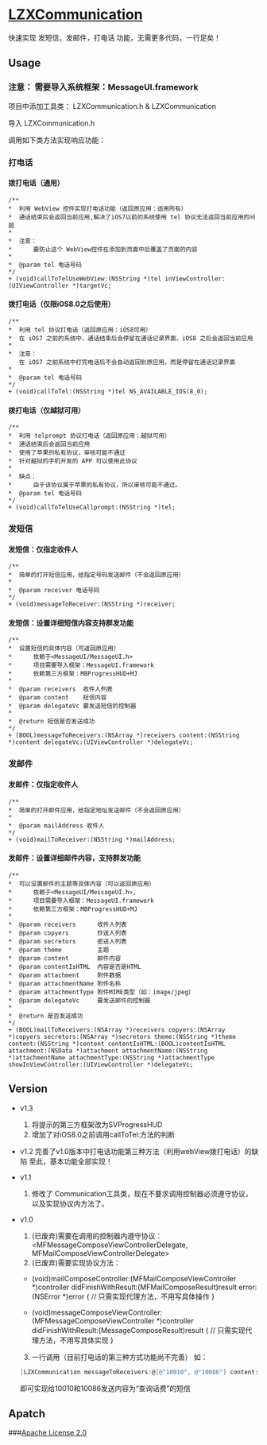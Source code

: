 # [LZXCommunication](https://github.com/SunOddman/LZXCommunication)
快速实现 发短信，发邮件，打电话 功能，无需更多代码，一行足矣！

## Usage

  ### 注意： 需要导入系统框架：MessageUI.framework
  
  项目中添加工具类： LZXCommunication.h & LZXCommunication
  
  导入 LZXCommunication.h

  调用如下类方法实现响应功能：
  
### 打电话

#### 拨打电话（通用）
``` objc
/**
*  利用 WebView 控件实现打电话功能（返回原应用：适用所有）
*  通话结束后会返回当前应用,解决了iOS7以前的系统使用 tel 协议无法返回当前应用的问题
*
*  注意：
*      要防止这个 WebView控件在添加到页面中后覆盖了页面的内容
*
*  @param tel 电话号码
*/
+ (void)callToTelUseWebView:(NSString *)tel inViewController:(UIViewController *)targetVc;
```

#### 拨打电话（仅限iOS8.0之后使用）
``` objc
/**
*  利用 tel 协议打电话（返回原应用：iOS8可用）
*  在 iOS7 之前的系统中，通话结束后会停留在通话记录界面，iOS8 之后会返回当前应用
*
*  注意：
   在 iOS7 之前系统中打完电话后不会自动返回到原应用，而是停留在通话记录界面
*
*  @param tel 电话号码
*/
+ (void)callToTel:(NSString *)tel NS_AVAILABLE_IOS(8_0);
```

#### 拨打电话（仅越狱可用）
``` objc
/**
*  利用 telprompt 协议打电话（返回原应用：越狱可用）
*  通话结束后会返回当前应用
*  使用了苹果的私有协议，审核可能不通过
*  针对越狱的手机开发的 APP 可以使用此协议
*
*  缺点：
*      由于该协议属于苹果的私有协议，所以审核可能不通过。
*  @param tel 电话号码
*/
+ (void)callToTelUseCallprompt:(NSString *)tel;
```

### 发短信

#### 发短信：仅指定收件人
``` objc
/**
*  简单的打开短信应用，给指定号码发送邮件（不会返回原应用）
*
*  @param receiver 电话号码
*/
+ (void)messageToReceiver:(NSString *)receiver;
```

#### 发短信：设置详细短信内容支持群发功能
``` objc
/**
*  设置短信的具体内容（可返回原应用）
*      依赖于<MessageUI/MessageUI.h>
*      项目需要导入框架：MessageUI.framework
*      依赖第三方框架：MBProgressHUD+MJ
*
*  @param receivers  收件人列表
*  @param content    短信内容
*  @param delegateVc 要发送短信的控制器
*
*  @return 短信是否发送成功
*/
+ (BOOL)messageToReceivers:(NSArray *)receivers content:(NSString *)content delegateVc:(UIViewController *)delegateVc;
```

### 发邮件

#### 发邮件：仅指定收件人
``` objc
/**
*  简单的打开邮件应用，给指定地址发送邮件（不会返回原应用）
*
*  @param mailAddress 收件人
*/
+ (void)mailToReceiver:(NSString *)mailAddress;
```

#### 发邮件：设置详细邮件内容，支持群发功能
``` objc
/**
*  可以设置邮件的主题等具体内容（可以返回原应用）
*      依赖于<MessageUI/MessageUI.h>,
*      项目需要导入框架：MessageUI.framework
*      依赖第三方框架：MBProgressHUD+MJ
*
*  @param receivers      收件人列表
*  @param copyers        抄送人列表
*  @param secretors      密送人列表
*  @param theme          主题
*  @param content        邮件内容
*  @param contentIsHTML  内容是否是HTML
*  @param attachment     附件数据
*  @param attachmentName 附件名称
*  @param attachmentType 附件MIME类型（如：image/jpeg）
*  @param delegateVc     要发送邮件的控制器
*
*  @return 是否发送成功
*/
+ (BOOL)mailToReceivers:(NSArray *)receivers copyers:(NSArray *)copyers secretors:(NSArray *)secretors theme:(NSString *)theme content:(NSString *)content contentIsHTML:(BOOL)contentIsHTML attachment:(NSData *)attachment attachmentName:(NSString *)attachmentName attachmentType:(NSString *)attachmentType showInViewController:(UIViewController *)delegateVc;
```

## Version
- v1.3
  1. 将提示的第三方框架改为SVProgressHUD
  2. 增加了对iOS8.0之前调用callToTel:方法的判断

- v1.2
  完善了v1.0版本中打电话功能第三种方法（利用webView拨打电话）的缺陷
  至此，基本功能全部实现！

- v1.1
  1. 修改了 Communication工具类，现在不要求调用控制器必须遵守协议，以及实现协议内方法了。

- v1.0
  1. (已废弃)需要在调用的控制器内遵守协议：<MFMessageComposeViewControllerDelegate, MFMailComposeViewControllerDelegate>
  2. (已废弃)需要实现协议方法：
    - (void)mailComposeController:(MFMailComposeViewController *)controller didFinishWithResult:(MFMailComposeResult)result error:(NSError *)error {
    // 只需实现代理方法，不用写具体操作
    }

    - (void)messageComposeViewController:(MFMessageComposeViewController *)controller didFinishWithResult:(MessageComposeResult)result {
    // 只需实现代理方法，不用写具体实现
    }
  3. 一行调用（目前打电话的第三种方式功能尚不完善）
    如：
    ``` objective-c
    [LZXCommunication messageToReceivers:@[@"10010", @"10086"] content:@"查询话费" delegateVc:self];
    ```
    即可实现给10010和10086发送内容为“查询话费”的短信

## Apatch
###[Apache License 2.0](http://www.apache.org/licenses/LICENSE-2.0.html)